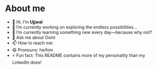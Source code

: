 # About me

- 👋 Hi, I’m **Ujjwal**  
- 🔭 I’m currently working on exploring the endless possibilities...
- 🌱 I’m currently learning something new every day—because why not?
- 💬 Ask me about Osint
- 📫 How to reach me: 
- 😄 Pronouns: he/him
- ⚡ Fun fact: This README contains more of my personality than my LinkedIn does!

